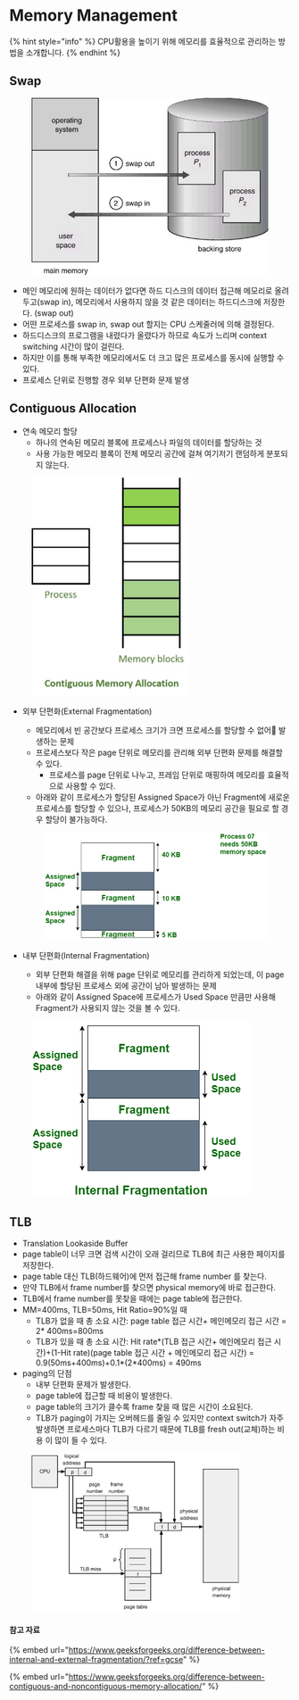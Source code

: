 # Memory Management



{% hint style="info" %}
CPU활용을 높이기 위해 메모리를 효율적으로 관리하는 방법을 소개합니다.
{% endhint %}

## Swap

<figure><img src="../../.gitbook/assets/image (1) (1) (1) (1) (1) (1) (1) (1) (1) (1) (1).png" alt=""><figcaption></figcaption></figure>

* 메인 메모리에 원하는 데이터가 없다면 하드 디스크의 데이터 접근해 메모리로 올려두고(swap in), 메모리에서 사용하지 않을 것 같은 데이터는 하드디스크에 저장한다. (swap out)
* 어떤 프로세스를 swap in, swap out 할지는 CPU 스케줄러에 의해 결정된다.
* 하드디스크의 프로그램을 내렸다가 올렸다가 하므로 속도가 느리며 context switching 시간이 많이 걸린다.
* 하지만 이를 통해 부족한 메모리에서도 더 크고 많은 프로세스를 동시에 실행할 수 있다.
* 프로세스 단위로 진행할 경우 외부 단편화 문제 발생

## Contiguous Allocation

* 연속 메모리 할당
  * 하나의 연속된 메모리 블록에 프로세스나 파일의 데이터를 할당하는 것
  * 사용 가능한 메모리 블록이 전체 메모리 공간에 걸쳐 여기저기 랜덤하게 분포되지 않는다.

<figure><img src="../../.gitbook/assets/image (3) (2).png" alt="" width="284"><figcaption></figcaption></figure>

*   외부 단편화(External Fragmentation)

    * 메모리에서 빈 공간보다 프로세스 크기가 크면 프로세스를 할당할 수 없어 발생하는 문제
    * 프로세스보다 작은 page 단위로 메모리를 관리해 외부 단편화 문제를 해결할 수 있다.
      * 프로세스를 page 단위로 나누고, 프레임 단위로 매핑하여 메모리를 효율적으로 사용할 수 있다.
    * 아래와 같이 프로세스가 할당된 Assigned Space가 아닌 Fragment에 새로운 프로세스를 할당할 수 있으나, 프로세스가 50KB의 메모리 공간을 필요로 할 경우 할당이 불가능하다.

    <figure><img src="../../.gitbook/assets/image (2) (2).png" alt=""><figcaption></figcaption></figure>
* 내부 단편화(Internal Fragmentation)
  * 외부 단편화 해결을 위해 page 단위로 메모리를 관리하게 되었는데, 이 page 내부에 할당된 프로세스 외에 공간이 남아 발생하는 문제
  * 아래와 같이 Assigned Space에 프로세스가 Used Space 만큼만 사용해 Fragment가 사용되지 않는 것을 볼 수 있다.

<figure><img src="../../.gitbook/assets/image (1) (2).png" alt=""><figcaption></figcaption></figure>

## TLB

* Translation Lookaside Buffer
* page table이 너무 크면 검색 시간이 오래 걸리므로 TLB에 최근 사용한 페이지를 저장한다.
* page table 대신 TLB(하드웨어)에 먼저 접근해 frame number 를 찾는다.
* 만약 TLB에서 frame number를 찾으면 physical memory에 바로 접근한다.
* TLB에서 frame number를 못찾을 때에는 page table에 접근한다.
* MM=400ms, TLB=50ms, Hit Ratio=90%일 때
  * TLB가 없을 때 총 소요 시간: page table 접근 시간+ 메인메모리 접근 시간 = 2\* 400ms=800ms
  * TLB가 있을 때 총 소요 시간: Hit rate\*(TLB 접근 시간+ 메인메모리 접근 시 간)+(1-Hit rate)(page table 접근 시간 + 메인메모리 접근 시간) = 0.9(50ms+400ms)+0.1\*(2\*400ms) = 490ms&#x20;
* paging의 단점
  * 내부 단편화 문제가 발생한다.
  * page table에 접근할 때 비용이 발생한다.
  * page table의 크기가 클수록 frame 찾을 때 많은 시간이 소요된다.
  * TLB가 paging이 가지는 오버헤드를 줄일 수 있지만 context switch가 자주 발생하면 프로세스마다 TLB가 다르기 때문에 TLB를 fresh out(교체)하는 비용 이 많이 들 수 있다.

<figure><img src="../../.gitbook/assets/image (23).png" alt="" width="375"><figcaption></figcaption></figure>



#### 참고 자료

{% embed url="https://www.geeksforgeeks.org/difference-between-internal-and-external-fragmentation/?ref=gcse" %}

{% embed url="https://www.geeksforgeeks.org/difference-between-contiguous-and-noncontiguous-memory-allocation/" %}
